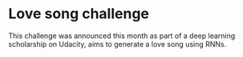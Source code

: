 # Love song challenge
 This challenge was announced this month as part of a deep  learning scholarship on Udacity, aims to generate a love song using RNNs.
